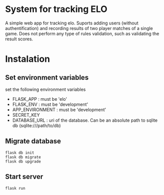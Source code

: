 # System for tracking ELO
A simple web app for tracking elo. Suports adding users (without authentification) and recording results of two player matches of a single game. Does not perform any type of rules validation, such as validating the result scores.

# Instalation
## Set environment variables
set the following environment variables

+ FLASK_APP : must be 'elo'
+ FLASK_ENV : must be 'development'
+ APP_ENVIRONMENT : must be 'development'
+ SECRET_KEY
+ DATABASE_URL : uri of the database. Can be an absolute path to sqlite db (sqlite:///path/to/db)

## Migrate database
```
flask db init
flask db migrate
flask db upgrade
```

## Start server
```
flask run
```